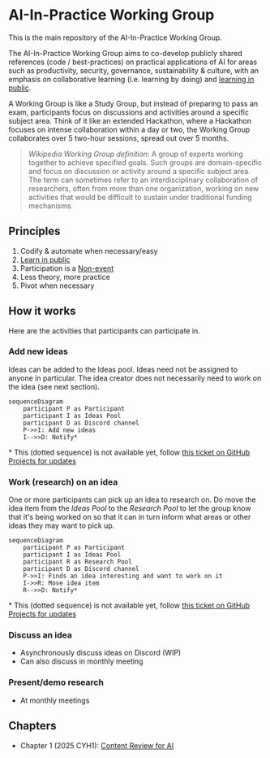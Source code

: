 # AI-In-Practice Working Group

This is the main repository of the AI-In-Practice Working Group.

The AI-In-Practice Working Group aims to co-develop publicly shared references (code / best-practices) on practical applications of AI for areas such as productivity, security, governance, sustainability & culture, with an emphasis on collaborative learning (i.e. learning by doing) and [learning in public](https://www.swyx.io/learn-in-public).

A Working Group is like a Study Group, but instead of preparing to pass an exam, participants focus on discussions and activities around a specific subject area. Think of it like an extended Hackathon, where a Hackathon focuses on intense collaboration within a day or two, the Working Group collaborates over 5 two-hour sessions, spread out over 5 months. 

> *Wikipedia Working Group definition:* A group of experts working together to achieve specified goals. Such groups are domain-specific and focus on discussion or activity around a specific subject area. The term can sometimes refer to an interdisciplinary collaboration of researchers, often from more than one organization, working on new activities that would be difficult to sustain under traditional funding mechanisms.

## Principles

1. Codify & automate when necessary/easy
2. [Learn in public](https://www.swyx.io/learn-in-public)
3. Participation is a [Non-event]()
4. Less theory, more practice
5. Pivot when necessary

## How it works

Here are the activities that participants can participate in.

### Add new ideas

Ideas can be added to the Ideas pool. 
Ideas need not be assigned to anyone in particular.
The idea creator does not necessarily need to work on the idea (see next section).

```mermaid
sequenceDiagram
    participant P as Participant
    participant I as Ideas Pool
    participant D as Discord channel
    P->>I: Add new ideas
    I-->>D: Notify*
```

\* This (dotted sequence) is not available yet, follow [this ticket on GitHub Projects for updates](https://github.com/orgs/apacgps/projects/9/views/1?pane=issue&itemId=94341940)

### Work (research) on an idea

One or more participants can pick up an idea to research on. Do move the idea item from the *Ideas Pool* to the *Research Pool* to let the group know that it's being worked on so that it can in turn inform what areas or other ideas they may want to pick up.

```mermaid
sequenceDiagram
    participant P as Participant
    participant I as Ideas Pool
    participant R as Research Pool
    participant D as Discord channel
    P->>I: Finds an idea interesting and want to work on it
    I->>R: Move idea item 
    R-->>D: Notify*
```

\* This (dotted sequence) is not available yet, follow [this ticket on GitHub Projects for updates](https://github.com/orgs/apacgps/projects/9/views/1?pane=issue&itemId=94341940)

### Discuss an idea

* Asynchronously discuss ideas on Discord (WIP)
* Can also discuss in monthly meeting

### Present/demo research 

* At monthly meetings

## Chapters

* Chapter 1 (2025 CYH1): [Content Review for AI](content-review/README.md)